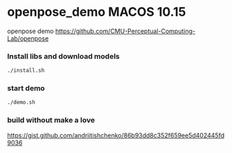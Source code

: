 # openpose_demo MACOS 10.15
openpose demo  https://github.com/CMU-Perceptual-Computing-Lab/openpose

### Install libs and download models
```sh
./install.sh
```

### start demo
```sh
./demo.sh
```

### build without make a love
https://gist.github.com/andriitishchenko/86b93dd8c352f659ee5d402445fd9036
